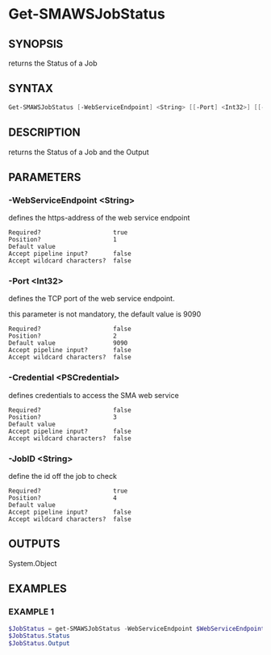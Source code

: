 ﻿# Get-SMAWSJobStatus

## SYNOPSIS

returns the Status of a Job

## SYNTAX

```powershell
Get-SMAWSJobStatus [-WebServiceEndpoint] <String> [[-Port] <Int32>] [[-Credential] <PSCredential>] [-JobID] <String> [<CommonParameters>]
```

## DESCRIPTION

returns the Status of a Job and the Output

## PARAMETERS

### -WebServiceEndpoint &lt;String&gt;

defines the https-address of the web service endpoint

```
Required?                    true
Position?                    1
Default value
Accept pipeline input?       false
Accept wildcard characters?  false
```

### -Port &lt;Int32&gt;

defines the TCP port of the web service endpoint.

this parameter is not mandatory, the default value is 9090

```
Required?                    false
Position?                    2
Default value                9090
Accept pipeline input?       false
Accept wildcard characters?  false
```

### -Credential &lt;PSCredential&gt;

defines credentials to access the SMA web service

```
Required?                    false
Position?                    3
Default value
Accept pipeline input?       false
Accept wildcard characters?  false
```

### -JobID &lt;String&gt;

define the id off the job to check

```
Required?                    true
Position?                    4
Default value
Accept pipeline input?       false
Accept wildcard characters?  false
```

## OUTPUTS

System.Object

## EXAMPLES

### EXAMPLE 1

```powershell
$JobStatus = get-SMAWSJobStatus -WebServiceEndpoint $WebServiceEndpoint -Port $Port -JobID $JobId
$JobStatus.Status
$JobStatus.Output
```


